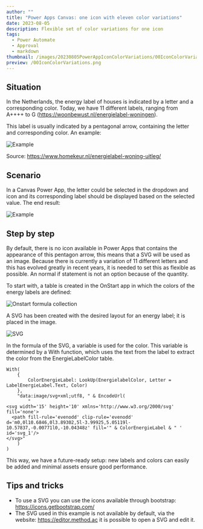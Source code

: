 ```yaml
---
author: ""
title: "Power Apps Canvas: one icon with eleven color variations"
date: 2023-08-05
description: Flexible set of color variations for one icon
tags:
  - Power Automate
  - Approval
  - markdown
thumbnail: /images/20230805PowerAppIconColorVariations/00IconColorVariations.png
preview: /00IconColorVariations.png
---
```


## Situation
In the Netherlands, the energy label of houses is indicated by a letter and a corresponding color. Today, we have 11 different labels, ranging from A++++ to G (https://woonbewust.nl/energielabel-woningen).

This label is usually indicated by a pentagonal arrow, containing the letter and corresponding color. An example:


![Example](/images/20230805PowerAppIconColorVariations/1-Example.png)

Source: https://www.homekeur.nl/energielabel-woning-uitleg/ 

## Scenario
In a Canvas Power App, the letter could be selected in the dropdown and icon and its corresponding label should be displayed based on the selected value.
The end result:

![Example](/images/20230805PowerAppIconColorVariations/2-EndResult.gif)

## Step by step
By default, there is no icon available in Power Apps that contains the appearance of this pentagon arrow, this means that a SVG will be used as an image. Because there is currently a variation of 11 different letters and this has evolved greatly in recent years, it is needed to set this as flexible as possible. An normal if statement is not an option because of the quantity. 

To start with, a table is created in the OnStart app in which the colors of the energy labels are defined:


![Onstart formula collection](/images/20230805PowerAppIconColorVariations/3-Onstart.png)

A SVG has been created with the desired layout for an energy label; it is placed in the image.

![SVG](/images/20230805PowerAppIconColorVariations/4-SVG.png)

In the formula of the SVG, a variable is used for the color. This variable is determined by a With function, which uses the text from the label to extract the color from the EnergieLabelColor table.

```
With(
    {
        ColorEnergieLabel: LookUp(EnergielabelColor, Letter = LabelEnergieLabel.Text, Color)
    },
    "data:image/svg+xml;utf8, " & EncodeUrl(
        "
<svg width='15' height='10' xmlns='http://www.w3.org/2000/svg' fill='none'>
  <path fill-rule='evenodd' clip-rule='evenodd' d='m0,0l10.6846,0l3.89302,5l-3.99925,5.05119l-10.57837,-0.00771l0,-10.04348z' fill='" & ColorEnergieLabel & " ' id='svg_1'/>
</svg>"
    )
)
```

This way, we have a future-ready setup: new labels and colors can easily be added and minimal assets ensure good performance.


## Tips and tricks
* To use a SVG you can use the icons available through bootstrap: https://icons.getbootstrap.com/
* The SVG used in this example is not available by default, via the website: https://editor.method.ac it is possible to open a SVG and edit it.
